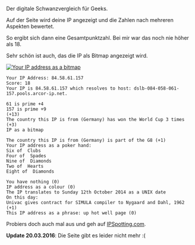 <!--
.. title: IP Spotting
.. slug: 330-ip-spotting
.. date: 2008-01-07 11:00:10
.. tags: IP-Adresse,Internet
.. description: 
.. type: text
-->

Der digitale Schwanzvergleich für Geeks.
<!-- TEASER_END -->

Auf der Seite wird deine IP angezeigt und die Zahlen nach mehreren Aspekten bewertet.

So ergibt sich dann eine Gesamtpunktzahl.
Bei mir war das noch nie höher als 18.

Sehr schön ist auch, das die IP als Bitmap angezeigt wird.

[![Your IP address as a bitmap](http://www.ipspotting.com/bitmap/)](http://www.ipspotting.com)

	Your IP Address: 84.58.61.157
	Score: 18
	Your IP is 84.58.61.157 which resolves to host: dslb-084-058-061-157.pools.arcor-ip.net.
	
	61 is prime +4
	157 is prime +9
	(+13)
	The country this IP is from (Germany) has won the World Cup 3 times (+3)
	IP as a bitmap
	
	The country this IP is from (Germany) is part of the G8 (+1)
	Your IP address as a poker hand: 
	Six of  Clubs
	Four of  Spades
	Nine of  Diamonds
	Two of  Hearts
	Eight of  Diamonds
	
	You have nothing (0)
	IP address as a colour (0)
	The IP translates to Sunday 12th October 2014 as a UNIX date
	On this day:
	Univac gives contract for SIMULA compiler to Nygaard and Dahl, 1962 (+1)
	This IP address as a phrase: up hot well page (0)

Probiers doch auch mal aus und geh auf [IPSpotting.com](http://www.ipspotting.com/).

**Update 20.03.2016**: Die Seite gibt es leider nicht mehr :(
